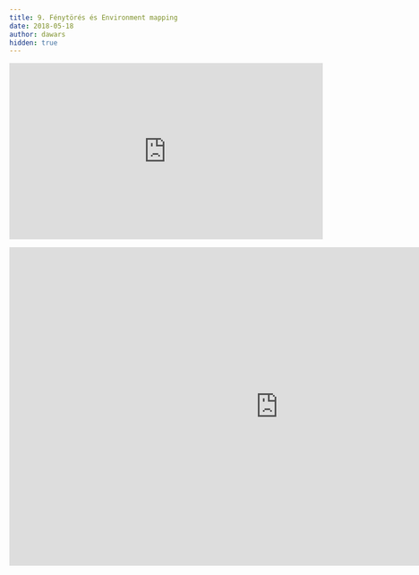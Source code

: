 ```yaml
---
title: 9. Fénytörés és Environment mapping
date: 2018-05-18
author: dawars
hidden: true
---
```

<div class="video-container">
<iframe width="560" height="315" src="https://www.youtube.com/embed/1t3m5_gn4ZE?rel=0" frameborder="0" allow="autoplay; encrypted-media" allowfullscreen></iframe>
</div>
<p></p>
<div class="video-container">
<iframe src="https://docs.google.com/presentation/d/e/2PACX-1vQlLmu3RS_qYWVM_y6PYKH0pp848jch6p38NkXgdW4IKR7tHLJSs6BVyQAZECKYdsWm7JRJ98uKrJzn/embed?start=false&loop=false&delayms=3000" frameborder="0" width="960" height="569" allowfullscreen="true" mozallowfullscreen="true" webkitallowfullscreen="true"></iframe></div>


